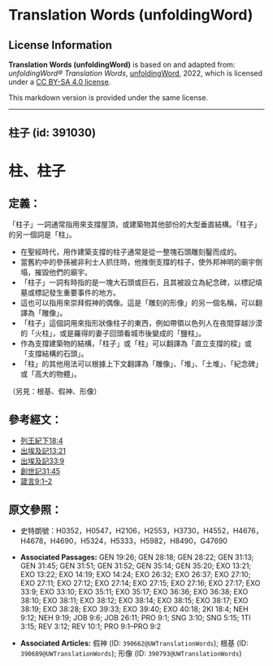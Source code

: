 # Translation Words (unfoldingWord)

## License Information

**Translation Words (unfoldingWord)** is based on and adapted from: _unfoldingWord® Translation Words_, [unfoldingWord](https://unfoldingword.org/utw), 2022, which is licensed under a [CC BY-SA 4.0 license](https://creativecommons.org/licenses/by-sa/4.0/legalcode.en).

This markdown version is provided under the same license.



--------------------------------

## 柱子 (id: 391030)

柱、柱子
====

定義：
---

「柱子」一詞通常指用來支撐屋頂，或建築物其他部份的大型垂直結構。「柱子」的另一個詞是「柱」。

* 在聖經時代，用作建築支撐的柱子通常是從一整塊石頭雕刻鑿而成的。
* 當舊約中的參孫被非利士人抓住時，他推倒支撐的柱子，使外邦神明的廟宇倒塌，摧毀他們的廟宇。
* 「柱子」一詞有時指的是一塊大石頭或巨石，且其被設立為紀念碑，以標記墳墓或標記發生重要事件的地方。
* 這也可以指用來崇拜假神的偶像。這是「雕刻的形像」的另一個名稱，可以翻譯為「雕像」。
* 「柱子」這個詞用來指形狀像柱子的東西，例如帶領以色列人在夜間穿越沙漠的「火柱」，或是羅得的妻子回頭看城市後變成的「鹽柱」。
* 作為支撐建築物的結構，「柱子」或「柱」可以翻譯為「直立支撐的樑」或「支撐結構的石頭」。
* 「柱」的其他用法可以根據上下文翻譯為「雕像」、「堆」、「土堆」、「紀念碑」或「高大的物體」。

（另見：根基、假神、形像）

參考經文：
-----

* [列王紀下18:4](https://ref.ly/2Kgs18:4)
* [出埃及記13:21](https://ref.ly/Exod13:21)
* [出埃及記33:9](https://ref.ly/Exod33:9)
* [創世記31:45](https://ref.ly/Gen31:45)
* [箴言9:1–2](https://ref.ly/Prov9:1-Prov9:2)

原文參照：
-----

* 史特朗號：H0352，H0547，H2106，H2553，H3730，H4552，H4676，H4678，H4690，H5324，H5333，H5982，H8490，G47690

* **Associated Passages:** GEN 19:26; GEN 28:18; GEN 28:22; GEN 31:13; GEN 31:45; GEN 31:51; GEN 31:52; GEN 35:14; GEN 35:20; EXO 13:21; EXO 13:22; EXO 14:19; EXO 14:24; EXO 26:32; EXO 26:37; EXO 27:10; EXO 27:11; EXO 27:12; EXO 27:14; EXO 27:15; EXO 27:16; EXO 27:17; EXO 33:9; EXO 33:10; EXO 35:11; EXO 35:17; EXO 36:36; EXO 36:38; EXO 38:10; EXO 38:11; EXO 38:12; EXO 38:14; EXO 38:15; EXO 38:17; EXO 38:19; EXO 38:28; EXO 39:33; EXO 39:40; EXO 40:18; 2KI 18:4; NEH 9:12; NEH 9:19; JOB 9:6; JOB 26:11; PRO 9:1; SNG 3:10; SNG 5:15; 1TI 3:15; REV 3:12; REV 10:1; PRO 9:1–PRO 9:2
* **Associated Articles:** 假神 (ID: `390662@UWTranslationWords`); 根基 (ID: `390689@UWTranslationWords`); 形像 (ID: `390793@UWTranslationWords`)

